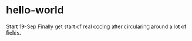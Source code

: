 # hello-world
Start 19-Sep
Finally get start of real coding after circularing around a lot of fields.



